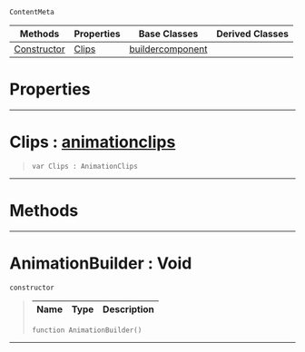  `ContentMeta`

|Methods|Properties|Base Classes|Derived Classes|
|---|---|---|---|
|[ Constructor](https://plasmaengine.github.io/PlasmaDocs/Plasma1/C++/code_reference/class_reference/animationbuilder.md#animationbuilder-void)|[ Clips](https://plasmaengine.github.io/PlasmaDocs/Plasma1/C++/code_reference/class_reference/animationbuilder.md#clips-plasma-engine-docume)|[buildercomponent](https://plasmaengine.github.io/PlasmaDocs/Plasma1/C++/code_reference/class_reference/buildercomponent.md)| |


 #  Properties


---  
 #  Clips : [animationclips](https://plasmaengine.github.io/PlasmaDocs/Plasma1/C++/code_reference/class_reference/animationclips.md)

> 
> ``` lang=cpp, name=Lightning
> var Clips : AnimationClips


---  
 #  Methods


---  
 #  AnimationBuilder : Void

 `constructor`

> 
> |Name|Type|Description|
> |---|---|---|
> ``` lang=cpp, name=Lightning
> function AnimationBuilder()
> ``` 


---  
 

 